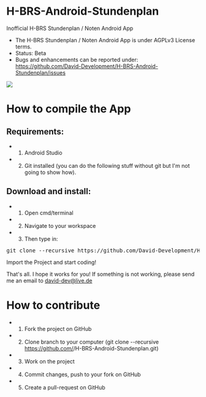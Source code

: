 # H-BRS-Android-Stundenplan
Inofficial H-BRS Stundenplan / Noten Android App

- The H-BRS Stundenplan / Noten Android App is under AGPLv3 License terms.
- Status: Beta
- Bugs and enhancements can be reported under: https://github.com/David-Development/H-BRS-Android-Stundenplan/issues

<p>
<a href="https://play.google.com/store/apps/details?id=de.luhmer.stundenplanh_brsimporter.app" alt="Download from Google Play">
  <img src="http://www.android.com/images/brand/android_app_on_play_large.png">
</a>
</p>



How to compile the App
==================================
Requirements:
-----------------------
- 1) Android Studio
- 2) Git installed (you can do the following stuff without git but I'm not going to show how).

Download and install:
-----------------------
- 1) Open cmd/terminal
- 2) Navigate to your workspace
- 3) Then type in:
<pre>
git clone --recursive https://github.com/David-Development/H-BRS-Android-Stundenplan.git
</pre>

Import the Project and start coding!

That's all. I hope it works for you! If something is not working, please send me an email to david-dev@live.de


How to contribute
==================================
- 1) Fork the project on GitHub
- 2) Clone branch to your computer (git clone --recursive https://github.com/<your GitHub username>/H-BRS-Android-Stundenplan.git)
- 3) Work on the project
- 4) Commit changes, push to your fork on GitHub
- 5) Create a pull-request on GitHub